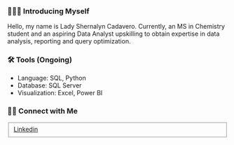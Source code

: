 <h3>🙋🏻‍♀️ Introducing Myself </h3>
<p>Hello, my name is Lady Shernalyn Cadavero. Currently, an MS in Chemistry student and an aspiring Data Analyst upskilling to obtain expertise in data analysis, reporting and query optimization. </p>
<h3>🛠️ Tools (Ongoing)</h3>
<ul>
  <li> Language: SQL, Python</li>
  <li>Database: SQL Server</li>
  <li>Visualization: Excel, Power BI</li>
</ul>
<h3>👋🏻 Connect with Me</h3>
<fieldset>
  <a href="https://www.linkedin.com/in/lady-shernalyn-cadavero-33507720b/">Linkedin</a>
</fieldset>
